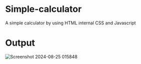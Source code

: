 # Simple-calculator
A simple calculator by using HTML internal CSS and Javascript
# Output
![Screenshot 2024-08-25 015848](https://github.com/user-attachments/assets/b3c4878c-0496-4839-a5e7-cd09242dad7a)

